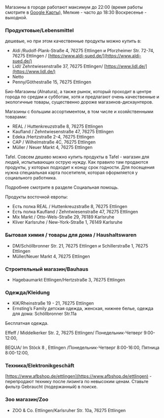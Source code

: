 
Магазины в городе работают максимум до 22:00 (время работы смотрите в [Google Карты](https://www.google.de/maps)), Мелкие - часто до 18:30 Воскресенье - выходной.

### Продуктовые/Lebensmittel

дешевые, но при этом качественные продукты можно купить в:

-   Aldi /Rudolf-Plank-Straße 4, 76275 Ettlingen и Pforzheimer Str. 72-74, 76275 Ettlingen / [](https://www.aldi-sued.de/)[https://www.aldi-sued.de/](https://www.aldi-sued.de/)
-   Lidl/ Zehntwiesenstraße 37, 76275 Ettlingen/ [](https://www.lidl.de/)[https://www.lidl.de/](https://www.lidl.de/)
-   Netto
-   Penny/Göthestraße 15, 76275 Ettlingen

Био-Магазины (Alnatura), а также рынок, который проходит в центре города по средам и субботам, хотя и предлагают очень качественные и экологичные товары, существенно дороже магазинов-дискаунтеров.

Магазины с большим ассортиментом, в том числе и хозяйственными товарами:

-   REAL / Huttenkreuzstraße 8, 76275 Ettlingen
-   Kaufland / Zehntwiesenstraße 47, 76275 Ettlingen
-   Edeka /Hertzstraße 2-4, 76275 Ettlingen
-   CAP / Wilhelmstraße 4C, 76275 Ettlingen
-   Müller / Neuer Markt 4, 76275 Ettlingen

Tafel. Совсем дешево можно купить продукты в Tafel - магазин для людей, испытывающих острую нужду. Как правило там продаются продукты, у которых подходит к концу срок годности. Для посещения нужна специальная карта посетителя, которая оформляется у социального работника.

Подробнее смотрите в разделе Социальная помощь.

Продукты восточной европы:

-   Есть полка REAL / Huttenkreuzstraße 8, 76275 Ettlingen
-   Есть полка Kaufland / Zehntwiesenstraße 47, 76275 Ettlingen
-   Mix Markt / Otto-Wels-Straße 29, 76189 Karlsruhe
-   Kliver Karlsruhe / New-York-Straße 1, 76149 Karlsruhe

### Бытовая химия / товары для дома / Haushaltswaren

-   DM/Schöllbronner Str. 21, 76275 Ettlingen и Schillerstraße 1, 76275 Ettlingen
-   Müller/Neuer Markt 4, 76275 Ettlingen

### Строительный магазин/Bauhaus

-   Hagebaumarkt Ettlingen/Hertzstraße 3, 76275 Ettlingen

### Одежда/Kleidung

-   KIK/Rheinstraße 19 - 21, 76275 Ettlingen
-   Ernsting’s Family детская одежда, женская, нижнее белье, одежда для дома: Schöllbronner Str.11a

Бесплатная одежда.

Effeff / Middelkerker Str. 2, 76275 Ettlingen/ Понедельник-Четверг 9:00-12:00,

BEQUA/ Im Stöck 8 , Ettlingen /Понедельник-Четверг 8:00-16:00, Пятница 8:00-12:00,

### Техника/Elektronikgeschäft

[](https://www.afbshop.de/ettlingen)[https://www.afbshop.de/ettlingen](https://www.afbshop.de/ettlingen) - перепродают технику после лизинга по невысоким ценам. Ставьте фильтр Gebraucht (подержанный) в поиске.

### Зоо магазин/Zoo

-   ZOO & Co. Ettlingen/Karlsruher Str. 10a, 76275 Ettlingen